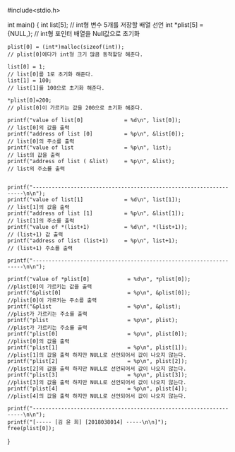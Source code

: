 #include<stdio.h>

int main()
{
	int list[5];                                                        			// int형 변수 5개를 저장할 배열 선언
   	int *plist[5] = {NULL,};                                                                // int형 포인터 배열을 Null값으로 초기화

	plist[0] = (int*)malloc(sizeof(int));                                                   // plist[0]에다가 int형 크기 많큼 동적할당 해준다.

	list[0] = 1;                                                                            // list[0]를 1로 초기화 해준다.
	list[1] = 100;                                                                          // list[1]를 100으로 초기화 해준다.

	*plist[0]=200;                                                                          // plist[0]이 가르키는 값을 200으로 초기화 해준다.

	printf("value of list[0]             = %d\n", list[0]);                                 // list[0]의 값을 출력         
	printf("address of list [0]          = %p\n", &list[0]);                                // list[0]의 주소를 출력
	printf("value of list                = %p\n", list);                                    // list의 값을 출력
	printf("address of list ( &list)     = %p\n", &list);                                   // list의 주소를 출력


	printf("-------------------------------------------------------------------\n\n");
	printf("value of list[1]             = %d\n", list[1]);                                 // list[1]의 값을 출력
	printf("address of list [1]          = %p\n", &list[1]);                                // list[1]의 주소를 출력
	printf("value of *(list+1)           = %d\n", *(list+1));                               // (list+1) 값 출력
	printf("address of list (list+1)     = %p\n", list+1);                                  // (list+1) 주소를 출력 

	printf("-------------------------------------------------------------------\n\n");

	printf("value of *plist[0]            = %d\n", *plist[0]);                               //plist[0]이 가르키는 값을 출력
	printf("&plist[0]                     = %p\n", &plist[0]);                               //plist[0]이 가르키는 주소를 출력
	printf("&plist                        = %p\n", &plist);                                  //plist가 가르키는 주소를 출력
	printf("plist                         = %p\n", plist);                                   //plist가 가르키는 주소를 출력
	printf("plist[0]                      = %p\n", plist[0]);                                //plist[0]의 값을 출력
	printf("plist[1]                      = %p\n", plist[1]);                                //plist[1]의 값을 출력 하지만 NULL로 선언되어서 값이 나오지 않는다.
	printf("plist[2]                      = %p\n", plist[2]);								 //plist[2]의 값을 출력 하지만 NULL로 선언되어서 값이 나오지 않는다.
	printf("plist[3]                      = %p\n", plist[3]);								 //plist[3]의 값을 출력 하지만 NULL로 선언되어서 값이 나오지 않는다.
	printf("plist[4]                      = %p\n", plist[4]);								 //plist[4]의 값을 출력 하지만 NULL로 선언되어서 값이 나오지 않는다.
 
	printf("-------------------------------------------------------------------\n\n");
	printf("[----- [김 윤 희] [2018038014] -----\n\n]");
 	free(plist[0]);
  
}
